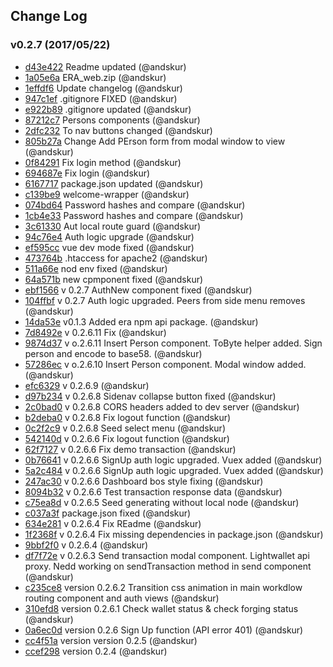 ## Change Log

### v0.2.7 (2017/05/22)
- [d43e422](https://github.com/andskur/ERA_web/commit/d43e4222647209e35d3699932bc0ffd1107a47f1) Readme updated (@andskur)
- [1a05e6a](https://github.com/andskur/ERA_web/commit/1a05e6a68f54101fdb787d7a0edbfee8883138d2) ERA_web.zip (@andskur)
- [1effdf6](https://github.com/andskur/ERA_web/commit/1effdf60e818bd71a456c2e30a76200b8fa7ec35) Update changelog (@andskur)
- [947c1ef](https://github.com/andskur/ERA_web/commit/947c1ef7a952dae8f0bc98a209441f4223d89f79) .gitignore FIXED (@andskur)
- [e922b89](https://github.com/andskur/ERA_web/commit/e922b895e509e6f36a1ceed0993ed9175b412d49) .gitignore updated (@andskur)
- [87212c7](https://github.com/andskur/ERA_web/commit/87212c7e0672b98e98d875a830f41367d8a051cf) Persons components (@andskur)
- [2dfc232](https://github.com/andskur/ERA_web/commit/2dfc2320365f8293370284e56cba66d142188c77) To nav buttons changed (@andskur)
- [805b27a](https://github.com/andskur/ERA_web/commit/805b27a97defb7eb2f0e91e3d61849ff02403490) Change Add PErson form from modal window to view (@andskur)
- [0f84291](https://github.com/andskur/ERA_web/commit/0f842915cf7cb989c7c3bc854682455d21ed07e9) Fix login method (@andskur)
- [694687e](https://github.com/andskur/ERA_web/commit/694687eecb908ed32003a85dc8c51969c24b56b3) Fix login (@andskur)
- [6167717](https://github.com/andskur/ERA_web/commit/6167717a5327cb2acfb47337d04e3b0c91004b3f) package.json updated (@andskur)
- [c139be9](https://github.com/andskur/ERA_web/commit/c139be92afed67d0e6aadb42e6b98b89c8884a3c) welcome-wrapper (@andskur)
- [074bd64](https://github.com/andskur/ERA_web/commit/074bd648c2a72ff4ce9efcaa90000200bd07af9c) Password hashes and compare (@andskur)
- [1cb4e33](https://github.com/andskur/ERA_web/commit/1cb4e334e41c5f1862178b51efee16cbbf1ac485) Password hashes and compare (@andskur)
- [3c61330](https://github.com/andskur/ERA_web/commit/3c61330699ca5680a11b5efb62628d9f17f002e6) Aut local route guard (@andskur)
- [94c76e4](https://github.com/andskur/ERA_web/commit/94c76e4ccb7735ec7e4419539e5506f940bcea53) Auth logic upgrade (@andskur)
- [ef595cc](https://github.com/andskur/ERA_web/commit/ef595ccb9c439473063849e32f0f0f72fe8210e8) vue dev mode fixed (@andskur)
- [473764b](https://github.com/andskur/ERA_web/commit/473764b14890788a644e2e23c3ac8477ea6c25c8) .htaccess for apache2 (@andskur)
- [511a66e](https://github.com/andskur/ERA_web/commit/511a66e35dc522ac2d81d07646d3326ed187d565) nod env fixed (@andskur)
- [64a571b](https://github.com/andskur/ERA_web/commit/64a571bcb21888d73260b0f9aecabb1fe1c2c8ab) new cpmponent fixed (@andskur)
- [ebf1566](https://github.com/andskur/ERA_web/commit/ebf15660693d6f7495de71d832b5b42866f175d5) v 0.2.7 AuthNew component fixed (@andskur)
- [104ffbf](https://github.com/andskur/ERA_web/commit/104ffbfb689fb48b92c57b04b6a680d54d0cfb71) v 0.2.7 Auth logic upgraded. Peers from side menu removes (@andskur)
- [14da53e](https://github.com/andskur/ERA_web/commit/14da53e4953bf5236201f19016127924d24c2854) v0.1.3 Added era npm api package. (@andskur)
- [7d8492e](https://github.com/andskur/ERA_web/commit/7d8492ea9df5a9f3207da41b53c845b82fa16d46) v 0.2.6.11 Fix (@andskur)
- [9874d37](https://github.com/andskur/ERA_web/commit/9874d37856c89eed58249985ee3f6228a6650918) v o.2.6.11 Insert Person component. ToByte helper added. Sign person and encode to base58. (@andskur)
- [57286ec](https://github.com/andskur/ERA_web/commit/57286ec246ec86d66e881082f9a86b36e768101f) v o.2.6.10 Insert Person component. Modal window added. (@andskur)
- [efc6329](https://github.com/andskur/ERA_web/commit/efc6329e210b3341c8c56e994f88d9a0b694776a) v 0.2.6.9 (@andskur)
- [d97b234](https://github.com/andskur/ERA_web/commit/d97b234f934f0d55935295d6078934b1898a4198) v 0.2.6.8 Sidenav collapse button fixed (@andskur)
- [2c0bad0](https://github.com/andskur/ERA_web/commit/2c0bad0a265ba16a5d84182f9f400016673f34f9) v 0.2.6.8 CORS headers added to dev server (@andskur)
- [b2deba0](https://github.com/andskur/ERA_web/commit/b2deba036cf4412ccf7428d6c9723d1362f2d1d0) v 0.2.6.8 Fix logout function (@andskur)
- [0c2f2c9](https://github.com/andskur/ERA_web/commit/0c2f2c9708ff590ac1578db36700b6cf0bec8865) v 0.2.6.8 Seed select menu (@andskur)
- [542140d](https://github.com/andskur/ERA_web/commit/542140d7b6d86f4d8cf61a99b942eece26931389) v 0.2.6.6 Fix logout function (@andskur)
- [62f7127](https://github.com/andskur/ERA_web/commit/62f71273eda081590121cb5016bcf4013694ec78) v 0.2.6.6 Fix demo transaction (@andskur)
- [0b76641](https://github.com/andskur/ERA_web/commit/0b76641e0e51c48ebc23ea88107c654ddebd4fa9) v 0.2.6.6 SignUp auth logic upgraded. Vuex added (@andskur)
- [5a2c484](https://github.com/andskur/ERA_web/commit/5a2c4841125cfeb5de6db2cab150a9d894cd0cc7) v 0.2.6.6 SignUp auth logic upgraded. Vuex added (@andskur)
- [247ac30](https://github.com/andskur/ERA_web/commit/247ac30ffbcb9a6195a567b07b50098ff8714feb) v 0.2.6.6 Dashboard bos style fixing (@andskur)
- [8094b32](https://github.com/andskur/ERA_web/commit/8094b32892678bd378192dd54b6054ab81839156) v 0.2.6.6 Test transaction response data (@andskur)
- [c75ea8d](https://github.com/andskur/ERA_web/commit/c75ea8d686c22807e83453f4fdec3cfcfd6cd31e) v 0.2.6.5 Seed generating without local node (@andskur)
- [c037a3f](https://github.com/andskur/ERA_web/commit/c037a3f9aee9f07a8258117b03baef83a0c4c114) package.json fixed (@andskur)
- [634e281](https://github.com/andskur/ERA_web/commit/634e281e3c7054d1b0ac295f7957fada45adcd01) v 0.2.6.4 Fix REadme (@andskur)
- [1f2368f](https://github.com/andskur/ERA_web/commit/1f2368f0efaa19932a2596acd791e52aed4bfd58) v 0.2.6.4 Fix missing dependencies in package.json (@andskur)
- [9bbf2f0](https://github.com/andskur/ERA_web/commit/9bbf2f0927dce82031aef3d303421a8ea57c106b) v 0.2.6.4 (@andskur)
- [df7f72e](https://github.com/andskur/ERA_web/commit/df7f72ed65f73f17445d22d765f2687b05a644a3) v 0.2.6.3 Send transaction modal component. Lightwallet api proxy. Nedd working on sendTransaction method in send component (@andskur)
- [c235ce8](https://github.com/andskur/ERA_web/commit/c235ce82cc1a7d35fe67721b323981c18207ddba) version 0.2.6.2 Transition css animation in main workdlow routing component and auth views (@andskur)
- [310efd8](https://github.com/andskur/ERA_web/commit/310efd8f24f2e2c400cb3ad253ddaf8eb5ba16f0) version 0.2.6.1 Check wallet status & check forging status (@andskur)
- [0a6ec0d](https://github.com/andskur/ERA_web/commit/0a6ec0d4a4ba7c43833e1a4d52413ec8b001e688) version 0.2.6 Sign Up function (API error 401) (@andskur)
- [cc4f51a](https://github.com/andskur/ERA_web/commit/cc4f51a773f8364c5738a8c4aec583af05f937f5) version version 0.2.5 (@andskur)
- [ccef298](https://github.com/andskur/ERA_web/commit/ccef298c9fc2ab661a23c2936e451135fa573517) version 0.2.4 (@andskur)
